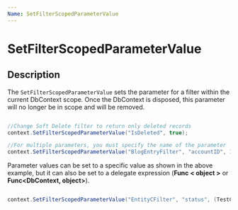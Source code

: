 ```yaml
---
Name: SetFilterScopedParameterValue
---
```


# SetFilterScopedParameterValue

## Description

The `SetFilterScopedParameterValue` sets the parameter for a filter within the current DbContext scope.  Once the DbContext is disposed, this parameter will no longer be in scope and will be removed.


```csharp

//Change Soft Delete filter to return only deleted records
context.SetFilterScopedParameterValue("IsDeleted", true);

//For multiple parameters, you must specify the name of the parameter
context.SetFilterScopedParameterValue("BlogEntryFilter", "accountID", 12345);

```

Parameter values can be set to a specific value as shown in the above example, but it can also be set to a delegate expression (**Func < object >** or **Func<DbContext, object>**).


```csharp

context.SetFilterScopedParameterValue("EntityCFilter", "status", (TestContext ctx) => ctx.Status);

```
